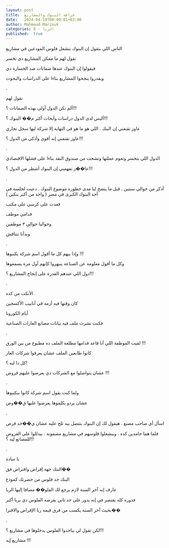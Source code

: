 ```yaml
---
layout: post
title:  خرافة البنوك والمشاريع
date:   2024-04-10T00:00:01+03:00
author: Mahmoud Marzouk
categories: 8 - الربا
published:  true
---
```

الناس اللي بتقول إن البنوك بتشغل فلوس المودعين في مشاريع

نقول لهم ما ممكن المشاريع دي تخسر

فيقولوا إن البنوك عندها ضمانات ضد الخسارة دي

ويقدروا ينجحوا المشاريع بناءا على الدراسات والبحوث

.

نقول لهم

ألم تكن الدول أولى بهذه الضمانات ؟!!!

أليس لدى الدول دراسات وأبحاث أكثر م�� البنوك ؟!!!

عاوز تقنعني إن البنك . اللي هو ما هو في النهاية إلا شركة ليها سجل
تجاري

عاوز تقنعني إنه أقوى وأذكي من الدول ؟!!!

.

الدول اللي بتخسر وتعوم عملتها وتشحت من صندوق النقد بناءا على فشلها
الاقتصادي

عا��ز تفهمني إن البنوك أشطر من الدول ؟!!!

.

أذكر من حوالي سنتين . قبل ما يتضح ليا مدى خطورة موضوع البنوك . دعيت
لجلسة في أحد البنوك الكبرى في مصر ( واحد من أكبر بنكين )

قعدت على كرسي على مكتب

قدامي موظف

وحواليا حوالي ٣ موظفين

وبدأنا نتناقش

.

وإذا بيهم كل ما أقول اسم شركة يكتبوها !!!

وكل ما أقول معلومة عن الصناعة ينبهروا كإنهم أول مرة يسمعوها

دول اللي عندهم القدرة على إنجاح المشاريع ؟!!!

.

الأنكت من كده

كان وقتها فيه أزمة في أنابيب الأكسجين

أيام الكورونا

فكنت نشرت ملف فيه بيانات مصانع الغازات الصناعية

.

لقيت الموظفة اللي أنا قاعد قدامها مطلعة الملف ده مطبوع من بين
الورق !!!

كانوا طابعين الملف عشان يعرفوا شركات الغاز

كل دا ليه ؟!

عشان يتواصلوا مع الشركات دي يعرضوا عليهم قروض !!!

.

ولما كنت بقول اسم شركة كانوا بيكتبوها

عشان بردو يكلموها يعرضوا عليها ق��وض

.

اسأل أي صاحب مصنع . هيقول لك إن البنوك بتتصل بيه تلح عليه عشان ي��خد
قرض

فلما هما جامدين كده . وبيشغلوا فلوسهم في مشاريع مضمونة . بيدللوا على
القروض للمصانع ليه ؟!!!

.

يا سادة

البنك جهة إقراض واقتراض فق��

البنك خد فلوس من حضرتك كمودع

عارف إنه آخر السنة لازم يرجع لك الفلو�� مضافا إليها الربا

فدوره كله يقتصر في إنه يدور على حد تاني يقرضه الفلوس دي بربا
أكبر

بحيث آخر السنة يكسب من فرق قيمة ربا الإقراض والاقترا��

.

لكن تقول لي بياخدوا الفلوس يدخلوها في مشاريع ؟!!!

مشاريع إيه !!!

